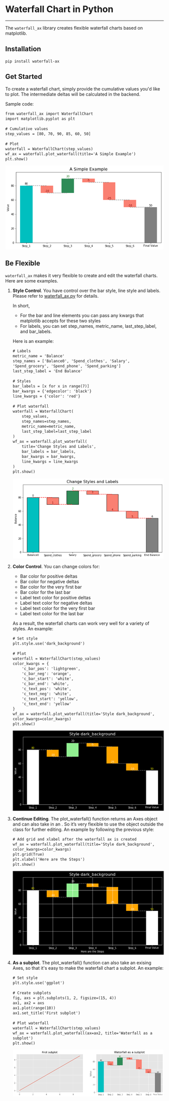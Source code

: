 # Waterfall Chart in Python
---

The `waterfall_ax` library creates flexible waterfall charts based on matplotlib. 

## Installation

```
pip install waterfall-ax
```

## Get Started

To create a waterfall chart, simply provide the cumulative values you'd like to plot. The intermediate deltas will be calculated in the backend.

Sample code:

```
from waterfall_ax import WaterfallChart
import matplotlib.pyplot as plt

# Cumulative values
step_values = [80, 70, 90, 85, 60, 50]

# Plot
waterfall = WaterfallChart(step_values)
wf_ax = waterfall.plot_waterfall(title='A Simple Example')
plt.show()
```
![Simple Example](pic/example0.png)


## Be Flexible 
`waterfall_ax` makes it very flexible to create and edit the waterfall charts. Here are some examples.

1. **Style Control**. You have control over the bar style, line style and labels. Please refer to [waterfall_ax.py](waterfall_ax/waterfall_ax.py) for details. 
    
    In short, 
    * For the bar and line elements you can pass any kwargs that matplotlib accepts for these two styles
    * For labels, you can set step_names, metric_name, last_step_label, and bar_labels. 
    
    Here is an example:
    
    ```
    # Labels
    metric_name = 'Balance'
    step_names = ['Balance0', 'Spend_clothes', 'Salary', 'Spend_grocery', 'Spend_phone', 'Spend_parking']
    last_step_label = 'End Balance'
    
    # Styles
    bar_labels = [x for x in range(7)]
    bar_kwargs = {'edgecolor': 'black'}
    line_kwargs = {'color': 'red'}

    # Plot waterfall
    waterfall = WaterfallChart(
        step_values, 
        step_names=step_names, 
        metric_name=metric_name, 
        last_step_label=last_step_label
    )
    wf_ax = waterfall.plot_waterfall(
        title='Change Styles and Labels',
        bar_labels = bar_labels,
        bar_kwargs = bar_kwargs,
        line_kwargs = line_kwargs
    )
    plt.show()
    ```
    ![Custom1](pic/example1.png)


2. **Color Control**. You can change colors for:
    * Bar color for positive deltas
    * Bar color for negative deltas
    * Bar color for the very first bar
    * Bar color for the last bar
    * Label text color for positive deltas
    * Label text color for negative deltas
    * Label text color for the very first bar
    * Label text color for the last bar
    
    As a result, the waterfall charts can work very well for a variety of styles. An example:

    ```
    # Set style
    plt.style.use('dark_background')

    # Plot
    waterfall = WaterfallChart(step_values)
    color_kwargs = {
        'c_bar_pos': 'lightgreen',
        'c_bar_neg': 'orange',
        'c_bar_start': 'white',
        'c_bar_end': 'white',
        'c_text_pos': 'white',    
        'c_text_neg': 'white',
        'c_text_start': 'yellow',
        'c_text_end': 'yellow'
    }
    wf_ax = waterfall.plot_waterfall(title='Style dark_background', color_kwargs=color_kwargs)
    plt.show()
    ```
    ![Custom2](pic/example2_dark.png)


3. **Continue Editing**. The plot_waterfall() function returns an Axes object and can also take in an . So it’s very flexible to use the object outside the class for further editing. An example by following the previous style:
    ```
    # Add grid and xlabel after the waterfall ax is created
    wf_ax = waterfall.plot_waterfall(title='Style dark_background', color_kwargs=color_kwargs)
    plt.grid(True)
    plt.xlabel('Here are the Steps')
    plt.show()
    ```
    ![continue](pic/example3_dark.png)


4. **As a subplot**. The plot_waterfall() function can also take an exising Axes, so that it's easy to make the waterfall chart a subplot. An example:
    ```
    # Set style
    plt.style.use('ggplot')

    # Create subplots
    fig, axs = plt.subplots(1, 2, figsize=(15, 4))
    ax1, ax2 = axs
    ax1.plot(range(10))
    ax1.set_title('First subplot')

    # Plot waterfall
    waterfall = WaterfallChart(step_values)
    wf_ax = waterfall.plot_waterfall(ax=ax2, title='Waterfall as a subplot')
    plt.show()
    ```
    ![subplot](pic/example4.png)
    
    
